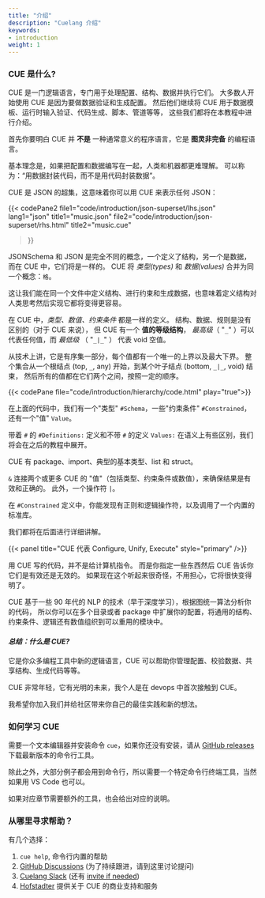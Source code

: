 ```yaml
---
title: "介绍"
description: "Cuelang 介绍"
keywords:
- introduction
weight: 1
---
```




### CUE 是什么?

CUE 是一门逻辑语言，专门用于处理配置、结构、数据并执行它们。
大多数人开始使用 CUE 是因为要做数据验证和生成配置。
然后他们继续将 CUE 用于数据模板、运行时输入验证、代码生成、脚本、管道等等，
这些我们都将在本教程中进行介绍。

首先你要明白 CUE 并 __不是__ 一种通常意义的程序语言，它是 __图灵非完备__ 的编程语言。

基本理念是，如果把配置和数据编写在一起，人类和机器都更难理解。
可以称为：“用数据封装代码，而不是用代码封装数据”。

CUE 是 JSON 的超集，这意味着你可以用 CUE 来表示任何 JSON：

{{< codePane2
  file1="code/introduction/json-superset/lhs.json" lang1="json" title1="music.json"
  file2="code/introduction/json-superset/rhs.html" title2="music.cue"
>}}

JSONSchema 和 JSON 是完全不同的概念，一个定义了结构，另一个是数据，而在 CUE 中，它们将是一样的。
CUE 将 _类型(types)_ 和 _数据(values)_ 合并为同一个概念：`格`。

这让我们能在同一个文件中定义结构、进行约束和生成数据，也意味着定义结构对人类思考然后实现它都将变得更容易。

在 CUE 中，_类型、数值、约束条件_ 都是一样的定义。
结构、数据、规则是没有区别的（对于 CUE 来说），
但 CUE 有一个 __值的等级结构__， _最高级_（ "`_`" ）可以代表任何值，而 _最低级_ （ "`_|_`" ） 代表 void 空值。

从技术上讲，它是有序集一部分，每个值都有一个唯一的上界以及最大下界。
整个集合从一个根结点 (top, `_`, any) 开始，到某个叶子结点 (bottom, `_|_`, void) 结束，
然后所有的值都在它们两个之间，按照一定的顺序。

{{< codePane file="code/introduction/hierarchy/code.html" play="true">}}

在上面的代码中，我们有一个"类型" `#Schema`，一些"约束条件" `#Constrained`，还有一个"值" `Value`。

带着 `#` 的 `#Definitions:` 定义和不带 `#` 的定义 `Values:` 在语义上有些区别，我们将会在之后的教程中展开。

CUE 有 package、import、典型的基本类型、list 和 struct。

`&` 连接两个或更多 CUE 的 "值"（包括类型、约束条件或数值），来确保结果是有效和正确的。 此外，一个操作符 `|`。

在 `#Constrained` 定义中，你能发现有正则和逻辑操作符，以及调用了一个内置的标准库。

我们都将在后面进行详细讲解。

{{< panel title="CUE 代表 Configure, Unify, Execute" style="primary" />}}


用 CUE 写的代码，并不是给计算机指令。
而是你指定一些东西然后 CUE 告诉你它们是有效还是无效的。
如果现在这个听起来很奇怪，不用担心，它将很快变得明了。

CUE 基于一些 90 年代的 NLP 的技术（早于深度学习），根据图统一算法分析你的代码，
所以你可以在多个目录或者 package 中扩展你的配置，将通用的结构、约束条件、逻辑还有数值组织到可以重用的模块中。

#### _总结：什么是 CUE?_

它是你众多编程工具中新的逻辑语言，CUE 可以帮助你管理配置、校验数据、共享结构、生成代码等等。

CUE 非常年轻，它有光明的未来，我个人是在 devops 中首次接触到 CUE。

我希望你加入我们并给社区带来你自己的最佳实践和新的想法。

### 如何学习 CUE

需要一个文本编辑器并安装命令 `cue`，如果你还没有安装，请从 
[GitHub releases](https://github.com/cue-lang/cue/releases) 
下载最新版本的命令行工具。

除此之外，大部分例子都会用到命令行，所以需要一个特定命令行终端工具，当然如果用 VS Code 也可以。

如果对应章节需要额外的工具，也会给出对应的说明。

### 从哪里寻求帮助？

有几个选择：

1. `cue help`, 命令行内置的帮助
2. [GitHub Discussions](https://github.com/cue-lang/cue/discussions) (为了持续跟进，请到这里讨论提问)
3. [Cuelang Slack](https://app.slack.com/client/TLUV4Q1ST/CLT3ULF6C) (还有 [invite if needed](https://join.slack.com/t/cuelang/shared_invite/enQtNzQwODc3NzYzNTA0LTAxNWQwZGU2YWFiOWFiOWQ4MjVjNGQ2ZTNlMmIxODc4MDVjMDg5YmIyOTMyMjQ2MTkzMTU5ZjA1OGE0OGE1NmE))
4. [Hofstadter](/getting-help/#hofstadter-commercial-support-for-cue) 提供关于 CUE 的商业支持和服务


